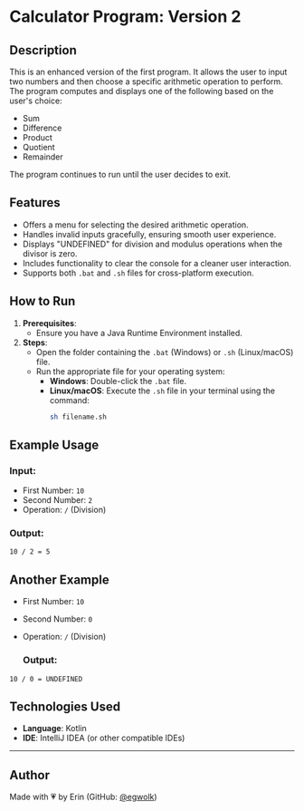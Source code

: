 # **Calculator Program: Version 2**

## **Description**
This is an enhanced version of the first program. It allows the user to input two numbers and then choose a specific arithmetic operation to perform. The program computes and displays one of the following based on the user's choice:
- Sum
- Difference
- Product
- Quotient
- Remainder  

The program continues to run until the user decides to exit.

## **Features**
- Offers a menu for selecting the desired arithmetic operation.
- Handles invalid inputs gracefully, ensuring smooth user experience.
- Displays "UNDEFINED" for division and modulus operations when the divisor is zero.
- Includes functionality to clear the console for a cleaner user interaction.
- Supports both `.bat` and `.sh` files for cross-platform execution.

## **How to Run**
1. **Prerequisites**:
   - Ensure you have a Java Runtime Environment installed.
2. **Steps**:
   - Open the folder containing the `.bat` (Windows) or `.sh` (Linux/macOS) file.
   - Run the appropriate file for your operating system:
     - **Windows**: Double-click the `.bat` file.
     - **Linux/macOS**: Execute the `.sh` file in your terminal using the command:
       ```bash
       sh filename.sh
       ```

## **Example Usage**
### **Input**:
- First Number: `10`
- Second Number: `2`
- Operation: `/` (Division)

### **Output**:
```plaintext
10 / 2 = 5
```

## **Another Example**
- First Number: `10`
- Second Number: `0`
- Operation: `/` (Division)

  ### **Output**:
```plaintext
10 / 0 = UNDEFINED
```
## **Technologies Used**
- **Language**: Kotlin
- **IDE**: IntelliJ IDEA (or other compatible IDEs)

---
## **Author**

Made with 💗 by Erin (GitHub: [@egwolk](https://github.com/ewgolk))  
